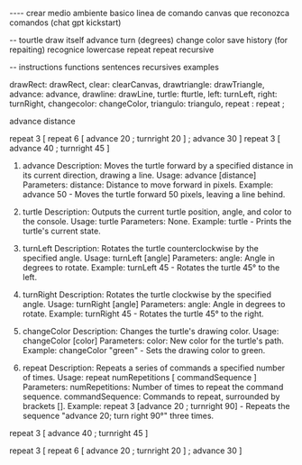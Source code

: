 ---- crear medio ambiente basico
        linea de comando
        canvas
        que reconozca comandos (chat gpt kickstart)

-- tourtle 
        draw itself
        advance
        turn (degrees)
        change color
        save history (for repaiting)
        recognice lowercase
        repeat
        repeat recursive

-- instructions
      functions
      sentences
      recursives
      examples

drawRect: drawRect,
    clear: clearCanvas,
    drawtriangle: drawTriangle,
    advance: advance,
    drawline: drawLine,
    turtle: fturtle,
    left: turnLeft,
    right: turnRight,
    changecolor: changeColor,
    triangulo: triangulo,
    repeat : repeat ;


advance distance



repeat 3 [ repeat 6 [ advance 20 ;  turnright 20 ] ; advance 30 ] 
repeat 3 [ advance 40 ;  turnright 45 ]





1. advance
Description: Moves the turtle forward by a specified distance in its current direction, drawing a line.
Usage: advance [distance]
Parameters:
distance: Distance to move forward in pixels.
Example: advance 50 - Moves the turtle forward 50 pixels, leaving a line behind.

3. turtle
Description: Outputs the current turtle position, angle, and color to the console.
Usage: turtle
Parameters: None.
Example: turtle - Prints the turtle's current state.

4. turnLeft
Description: Rotates the turtle counterclockwise by the specified angle.
Usage: turnLeft [angle]
Parameters:
angle: Angle in degrees to rotate.
Example: turnLeft 45 - Rotates the turtle 45° to the left.

5. turnRight
Description: Rotates the turtle clockwise by the specified angle.
Usage: turnRight [angle]
Parameters:
angle: Angle in degrees to rotate.
Example: turnRight 45 - Rotates the turtle 45° to the right.

6. changeColor
Description: Changes the turtle's drawing color.
Usage: changeColor [color]
Parameters:
color: New color for the turtle's path.
Example: changeColor "green" - Sets the drawing color to green.

7. repeat
Description: Repeats a series of commands a specified number of times.
Usage: repeat numRepetitions [ commandSequence ]
Parameters:
numRepetitions: Number of times to repeat the command sequence.
commandSequence: Commands to repeat, surrounded by brackets [].
Example: repeat 3 [advance 20 ; turnright 90] - Repeats the sequence "advance 20; turn right 90°" three times.











repeat 3 [ advance 40 ;  turnright 45 ]

repeat 3 [ repeat 6 [ advance 20 ;  turnright 20 ] ; advance 30 ] 